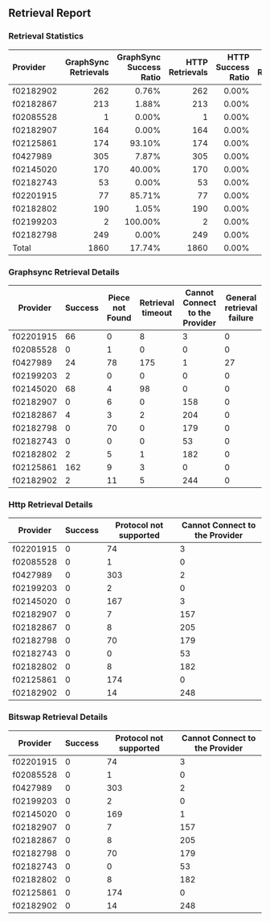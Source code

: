 ## Retrieval Report
### Retrieval Statistics
| Provider  | GraphSync Retrievals | GraphSync Success Ratio | HTTP Retrievals | HTTP Success Ratio | Bitswap Retrievals | Bitswap Success Ratio |
| :-------- | -------------------: | ----------------------: | --------------: | -----------------: | -----------------: | --------------------: |
| f02182902 |                  262 |                   0.76% |             262 |              0.00% |                262 |                 0.00% |
| f02182867 |                  213 |                   1.88% |             213 |              0.00% |                213 |                 0.00% |
| f02085528 |                    1 |                   0.00% |               1 |              0.00% |                  1 |                 0.00% |
| f02182907 |                  164 |                   0.00% |             164 |              0.00% |                164 |                 0.00% |
| f02125861 |                  174 |                  93.10% |             174 |              0.00% |                174 |                 0.00% |
| f0427989  |                  305 |                   7.87% |             305 |              0.00% |                305 |                 0.00% |
| f02145020 |                  170 |                  40.00% |             170 |              0.00% |                170 |                 0.00% |
| f02182743 |                   53 |                   0.00% |              53 |              0.00% |                 53 |                 0.00% |
| f02201915 |                   77 |                  85.71% |              77 |              0.00% |                 77 |                 0.00% |
| f02182802 |                  190 |                   1.05% |             190 |              0.00% |                190 |                 0.00% |
| f02199203 |                    2 |                 100.00% |               2 |              0.00% |                  2 |                 0.00% |
| f02182798 |                  249 |                   0.00% |             249 |              0.00% |                249 |                 0.00% |
| Total     |                 1860 |                  17.74% |            1860 |              0.00% |               1860 |                 0.00% |

### Graphsync Retrieval Details
| Provider  | Success | Piece not Found | Retrieval timeout | Cannot Connect to the Provider | General retrieval failure |
| --------- | ------- | --------------- | ----------------- | ------------------------------ | ------------------------- |
| f02201915 | 66      | 0               | 8                 | 3                              | 0                         |
| f02085528 | 0       | 1               | 0                 | 0                              | 0                         |
| f0427989  | 24      | 78              | 175               | 1                              | 27                        |
| f02199203 | 2       | 0               | 0                 | 0                              | 0                         |
| f02145020 | 68      | 4               | 98                | 0                              | 0                         |
| f02182907 | 0       | 6               | 0                 | 158                            | 0                         |
| f02182867 | 4       | 3               | 2                 | 204                            | 0                         |
| f02182798 | 0       | 70              | 0                 | 179                            | 0                         |
| f02182743 | 0       | 0               | 0                 | 53                             | 0                         |
| f02182802 | 2       | 5               | 1                 | 182                            | 0                         |
| f02125861 | 162     | 9               | 3                 | 0                              | 0                         |
| f02182902 | 2       | 11              | 5                 | 244                            | 0                         |

### Http Retrieval Details
| Provider  | Success | Protocol not supported | Cannot Connect to the Provider |
| --------- | ------- | ---------------------- | ------------------------------ |
| f02201915 | 0       | 74                     | 3                              |
| f02085528 | 0       | 1                      | 0                              |
| f0427989  | 0       | 303                    | 2                              |
| f02199203 | 0       | 2                      | 0                              |
| f02145020 | 0       | 167                    | 3                              |
| f02182907 | 0       | 7                      | 157                            |
| f02182867 | 0       | 8                      | 205                            |
| f02182798 | 0       | 70                     | 179                            |
| f02182743 | 0       | 0                      | 53                             |
| f02182802 | 0       | 8                      | 182                            |
| f02125861 | 0       | 174                    | 0                              |
| f02182902 | 0       | 14                     | 248                            |

### Bitswap Retrieval Details
| Provider  | Success | Protocol not supported | Cannot Connect to the Provider |
| --------- | ------- | ---------------------- | ------------------------------ |
| f02201915 | 0       | 74                     | 3                              |
| f02085528 | 0       | 1                      | 0                              |
| f0427989  | 0       | 303                    | 2                              |
| f02199203 | 0       | 2                      | 0                              |
| f02145020 | 0       | 169                    | 1                              |
| f02182907 | 0       | 7                      | 157                            |
| f02182867 | 0       | 8                      | 205                            |
| f02182798 | 0       | 70                     | 179                            |
| f02182743 | 0       | 0                      | 53                             |
| f02182802 | 0       | 8                      | 182                            |
| f02125861 | 0       | 174                    | 0                              |
| f02182902 | 0       | 14                     | 248                            |
